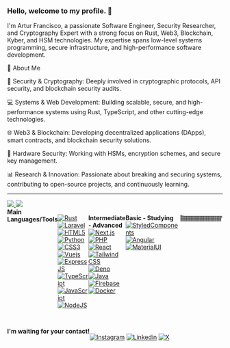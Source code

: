 ### Hello, welcome to my profile. 👋

I'm Artur Francisco, a passionate Software Engineer, Security Researcher, and Cryptography Expert with a strong focus on Rust, Web3, Blockchain, Kyber, and HSM technologies. My expertise spans low-level systems programming, secure infrastructure, and high-performance software development.

🚀 About Me

🔐 Security & Cryptography: Deeply involved in cryptographic protocols, API security, and blockchain security audits.

💻 Systems & Web Development: Building scalable, secure, and high-performance systems using Rust, TypeScript, and other cutting-edge technologies.

🌐 Web3 & Blockchain: Developing decentralized applications (DApps), smart contracts, and blockchain security solutions.

📡 Hardware Security: Working with HSMs, encryption schemes, and secure key management.

📊 Research & Innovation: Passionate about breaking and securing systems, contributing to open-source projects, and continuously learning.

---

 <div>
  <a href="https://github.com/2APF">
  <img height="160em" src="https://github-readme-stats.vercel.app/api?username=2APF&show_icons=true&theme=dark&include_all_commits=true&count_private=true"/>
  <img height="160em" src="https://github-readme-stats.vercel.app/api/top-langs/?username=2APF&layout=compact&langs_count=7&theme=dark"/>
  </a>
</div>


<div style="display: flex"><br>
   <strong>Main Languages/Tools</strong>

   [![Rust](https://img.shields.io/badge/rust-%23E34F26.svg?style=for-the-badge&logo=rust&logoColor=white)](https://www.rust.com/) 
   [![Laravel](https://img.shields.io/badge/rust-%23E34F26.svg?style=for-the-badge&logo=laravel&logoColor=white)](https://www.laravel.com/) 
   [![HTML5](https://img.shields.io/badge/html5-%23E34F26.svg?style=for-the-badge&logo=html5&logoColor=white)](https://www.w3.org/html/) 
   [![Python](https://img.shields.io/badge/Python-3776ab?logo=Python&logoColor=fff&style=for-the-badge)](https://www.python.org/)  
   [![CSS3](https://img.shields.io/badge/css3-%231572B6.svg?style=for-the-badge&logo=css3&logoColor=white)](https://www.w3.org/Style/CSS/)
   [![Vuejs](https://img.shields.io/badge/vue.js-339933?logo=vue.js&logoColor=fff&style=for-the-badge)](https://www.vuejs.com/)
   [![ExpressJS](https://img.shields.io/badge/Express-009a36?logo=Express&logoColor=000&style=for-the-badge)](https://expressjs.com/) 
   [![TypeScript](https://img.shields.io/badge/typescript-3178C6?logo=typescript&logoColor=fff&style=for-the-badge)](https://www.typescriptlang.org/)
   [![JavaScript](https://img.shields.io/badge/javascript-F7DF1E?logo=javascript&logoColor=000&style=for-the-badge)](https://www.javascript.com/)
   [![NodeJS](https://img.shields.io/badge/Node.js-339933?logo=Node.js&logoColor=fff&style=for-the-badge)](https://nodejs.org/en/)
 
   <strong>Intermediate - Advanced</strong><br>
   [![Next.js](https://img.shields.io/badge/next.js-3776ab?logo=next.js&logoColor=000&style=for-the-badge)](https://nextjs.org/) 
   [![PHP](https://img.shields.io/badge/php-3178C6?logo=php&logoColor=fff&style=for-the-badge)](https://www.php.org/)
   [![React](https://img.shields.io/badge/react-3776ab?logo=react&logoColor=14145a&style=for-the-badge)](https://reactjs.org/) 
   [![Tailwind CSS](https://img.shields.io/badge/tailwindcss-3776ab?logo=tailwindcss&logoColor=14145a&style=for-the-badge)](https://tailwindcss.com/) 
   [![Deno](https://img.shields.io/badge/deno-3776ab?logo=deno&logoColor=14145a&style=for-the-badge)](https://deno.land/) 
   [![Java](https://img.shields.io/badge/Java-007396?logo=Java&logoColor=000&style=for-the-badge)](https://www.java.com/en/)
   [![Firebase](https://img.shields.io/badge/Firebase-FFCA28?logo=Firebase&logoColor=000&style=for-the-badge)](https://firebase.google.com/)
   [![Docker](https://img.shields.io/badge/docker-%23E34F26.svg?style=for-the-badge&logo=docker&logoColor=white)](https://docker.org/)
 
   <strong>Basic - Studying</strong><br>
   [![StyledComponents](https://img.shields.io/badge/styledcomponents-DB7093?logo=styled-components&logoColor=fff&style=for-the-badge)](https://styled-components.com/)
   [![Angular](https://img.shields.io/badge/Angular-007396?logo=Angular&logoColor=000&style=for-the-badge)](https://www.angular.com/)
   [![MaterialUI](https://img.shields.io/badge/MaterialUI-0081CB?logo=Material-UI&logoColor=fff&style=for-the-badge)](https://mui.com/pt/)

 
  ![Snake animation](https://github.com/2APF/2APF/blob/output/github-contribution-grid-snake.svg)
</div>


  
  ##







<div style="display: flex"><br>
   <strong>I'm waiting for your contact!</strong>
 
 
   [![Instagram](https://img.shields.io/badge/instagram-%23E34F26.svg?style=for-the-badge&logo=instagram&logoColor=white)](https://instagram.com/arturabiliopf) 
   [![Linkedin](https://img.shields.io/badge/linkedin-3178C6?logo=linkedin&logoColor=fff&style=for-the-badge)](https://www.linkedin.com/in/2apf)
   [![X]([https://img.shields.io/badge/linkedin-3178C6?logo=linkedin&logoColor=fff&style=for-the-badge)](https://x.com/arturapf)
   
 
</div>




<!--

### Hello, welcome to my profile. 👋

My name is Artur Francisco, I love surfing about life and the farther the better... so I chose to understand the name board "programming" and became a real low surfer to the big waves (web and mobile software developer).
<!--
**2APF/2APF** is a ✨ _special_ ✨ repository because its `README.md` (this file) appears on your GitHub profile.
![Snake animation](https://github.com/2APF/2APF/blob/output/github-contribution-grid-snake.svg)
Here are some ideas to get you started:

- 🔭 I’m currently working on ...
- 🌱 I’m currently learning ...
- 👯 I’m looking to collaborate on ...
- 🤔 I’m looking for help with ...
- 💬 Ask me about ...
- 📫 How to reach me: ...
- 😄 Pronouns: ...
- ⚡ Fun fact: ...

![YOURNAME github stats](https://github-readme-stats.vercel.app/api?username=2APF&show_icons=true&hide_border=true)

-->

